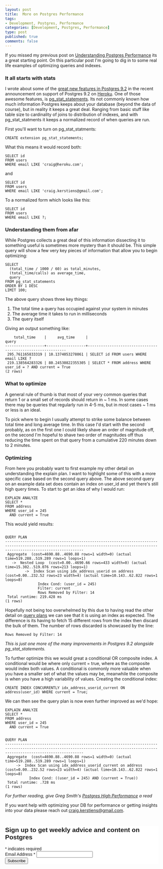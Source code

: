```yaml
--- 
layout: post
title:  More on Postgres Performance
tags: 
- Development, Postgres, Performance
categories: [Development, Postgres, Performance]
type: post
published: true
comments: false
---
```


If you missed my previous post on [Understanding Postgres Performance](/2012/10/01/understanding-postgres-performance/) its a great starting point. On this particular post I'm going to dig in to some real life examples of optimizing queries and indexes. 

### It all starts with stats

I wrote about some of the [great new features in Postgres 9.2](https://postgres.heroku.com/blog/past/2012/12/6/postgres_92_now_available/) in the recent announcement on support of Postgres 9.2 on [Heroku](https://www.heroku.com). One of those awesome features, is [pg\_stat\_statements](http://www.postgresql.org/docs/9.2/static/pgstatstatements.html). Its not commonly known how much information Postgres keeps about your database (beyond the data of course), but in reality it keeps a great deal. Ranging from basic stuff like table size to cardinality of joins to distribution of indexes, and with pg\_stat\_statments it keeps a normalized record of when queries are run. 

<!-- more -->

First you'll want to turn on pg\_stat\_statments:

    CREATE extension pg_stat_statements;

What this means it would record both:

    SELECT id 
    FROM users
    WHERE email LIKE 'craig@heroku.com';

and 

    SELECT id 
    FROM users
    WHERE email LIKE 'craig.kerstiens@gmail.com';

To a normalized form which looks like this:

    SELECT id 
    FROM users
    WHERE email LIKE ?;

### Understanding them from afar

While Postgres collects a great deal of this information dissecting it to something useful is sometimes more mystery than it should be. This simple query will show a few very key pieces of information that allow you to begin optimizing:

    SELECT 
      (total_time / 1000 / 60) as total_minutes, 
      (total_time/calls) as average_time, 
      query 
    FROM pg_stat_statements 
    ORDER BY 1 DESC 
    LIMIT 100;

The above query shows three key things:

1. The total time a query has occupied against your system in minutes
2. The average time it takes to run in milliseconds
3. The query itself

Giving an output something like:

        total_time    |     avg_time     |                                                                                                                                                              query
	------------------+------------------+------------------------------------------------------------
	 295.761165833319 | 10.1374053278061 | SELECT id FROM users WHERE email LIKE ?
	 219.138564283326 | 80.24530822355305 | SELECT * FROM address WHERE user_id = ? AND current = True
	(2 rows)

### What to optimize

A general rule of thumb is that most of your very common queries that return 1 or a small set of records should return in ~ 1 ms. In some cases there may be queries that regularly run in 4-5 ms, but in most cases ~ 1 ms or less is an ideal. 

To pick where to begin I usually attempt to strike some balance between total time and long average time. In this case I'd start with the second probably, as on the first one I could likely shave an order of magnitude off, on the second I'm hopeful to shave two order of magnitudes off thus reducing the time spent on that query from a cumulative 220 minutes down to 2 minutes. 

### Optimizing

From here you probably want to first example my other detail on understanding the explain plan. I want to highlight some of this with a more specific case based on the second query above. The above second query on an example data set does contain an index on user\_id and yet there's still high query times. To start to get an idea of why I would run:

    EXPLAIN ANALYZE
    SELECT * 
    FROM address 
    WHERE user_id = 245 
      AND current = True

This would yield results:

                                                                                       QUERY PLAN
	--------------------------------------------------------------------------------------------------------------------------------------------------------------------------------
	 Aggregate  (cost=4690.88..4690.88 rows=1 width=0) (actual time=519.288..519.289 rows=1 loops=1)
	   ->  Nested Loop  (cost=0.00..4690.66 rows=433 width=0) (actual time=15.302..519.076 rows=213 loops=1)
	         ->  Index Scan using idx_address_userid on address  (cost=0.00..232.52 rows=23 width=4) (actual time=10.143..62.822 rows=1 loops=8)
	               Index Cond: (user_id = 245)
	               Filter: current
	               Rows Removed by Filter: 14
	 Total runtime: 219.428 ms
	(1 rows)

Hopefully not being too overwhelmed by this due to having read the other detail on [query plans](/2012/10/01/understanding-postgres-performance/) we can see that it is using an index as expected. The difference is its having to fetch 15 different rows from the index then discard the bulk of them. The number of rows discarded is showcased by the line:

    Rows Removed by Filter: 14

*This is just one more of the many improvements in Postgres 9.2 alongside pg\_stat\_statements.*

To further optimize this we would great a conditional OR composite index. A conditional would be where only current = true, where as the composite would index both values. A conditional is commonly more valuable when you have a smaller set of what the values may be, meanwhile the composite is when you have a high variability of values. Creating the conditional index:

    CREATE INDEX CONCURRENTLY idx_address_userid_current ON address(user_id) WHERE current = True;

We can then see the query plan is now even further improved as we'd hope:

    EXPLAIN ANALYZE
    SELECT * 
    FROM address 
    WHERE user_id = 245 
      AND current = True

                                                                                       QUERY PLAN
    --------------------------------------------------------------------------------------------------------------------------------------------------------------------------------
     Aggregate  (cost=4690.88..4690.88 rows=1 width=0) (actual time=519.288..519.289 rows=1 loops=1)
         ->  Index Scan using idx_address_userid_current on address  (cost=0.00..232.52 rows=23 width=4) (actual time=10.143..62.822 rows=1 loops=8)
               Index Cond: ((user_id = 245) AND (current = True))
     Total runtime: .728 ms
	(1 rows)
    
*For further reading, give Greg Smith's [Postgres High Performance](http://www.amazon.com/gp/product/184951030X/ref=as_li_qf_sp_asin_tl?ie=UTF8&tag=mypred-20&linkCode=as2&camp=1789&creative=9325&creativeASIN=184951030X) a read*

If you want help with optimizing your DB for performance or getting insights into your data please reach out [craig.kerstiens@gmail.com](mailto:craig.kerstiens@gmail.com).

<!-- Perfect Audience - why postgres - DO NOT MODIFY -->
<img src="http://ads.perfectaudience.com/seg?add=691030&t=2" width="1" height="1" border="0" />
<!-- End of Audience Pixel -->


<!-- Begin MailChimp Signup Form -->
<link href="//cdn-images.mailchimp.com/embedcode/classic-081711.css" rel="stylesheet" type="text/css">
<style type="text/css">
  #mc_embed_signup{background:#fff; clear:left; font:14px Helvetica,Arial,sans-serif; }
  /* Add your own MailChimp form style overrides in your site stylesheet or in this style block.
     We recommend moving this block and the preceding CSS link to the HEAD of your HTML file. */
</style>
<div id="mc_embed_signup">
<form action="http://craigkerstiens.us5.list-manage.com/subscribe/post?u=0bb2ad96ec10236507971efdc&amp;id=dacc2c6d9a" method="post" id="mc-embedded-subscribe-form" name="mc-embedded-subscribe-form" class="validate" target="_blank" novalidate>
  <h2>Sign up to get weekly advice and content on Postgres</h2>
<div class="indicates-required"><span class="asterisk">*</span> indicates required</div>
<div class="mc-field-group">
  <label for="mce-EMAIL">Email Address  <span class="asterisk">*</span>
</label>
  <input type="email" value="" name="EMAIL" class="required email" id="mce-EMAIL">
</div>
  <div id="mce-responses" class="clear">
    <div class="response" id="mce-error-response" style="display:none"></div>
    <div class="response" id="mce-success-response" style="display:none"></div>
  </div>    <!-- real people should not fill this in and expect good things - do not remove this or risk form bot signups-->
    <div style="position: absolute; left: -5000px;"><input type="text" name="b_0bb2ad96ec10236507971efdc_dacc2c6d9a" tabindex="-1" value=""></div>
    <div class="clear"><input type="submit" value="Subscribe" name="subscribe" id="mc-embedded-subscribe" class="button"></div>
</form>
</div>
<script type="text/javascript">
var fnames = new Array();var ftypes = new Array();fnames[0]='EMAIL';ftypes[0]='email';
try {
    var jqueryLoaded=jQuery;
    jqueryLoaded=true;
} catch(err) {
    var jqueryLoaded=false;
}
var head= document.getElementsByTagName('head')[0];
if (!jqueryLoaded) {
    var script = document.createElement('script');
    script.type = 'text/javascript';
    script.src = '//ajax.googleapis.com/ajax/libs/jquery/1.4.4/jquery.min.js';
    head.appendChild(script);
    if (script.readyState && script.onload!==null){
        script.onreadystatechange= function () {
              if (this.readyState == 'complete') mce_preload_check();
        }    
    }
}

var err_style = '';
try{
    err_style = mc_custom_error_style;
} catch(e){
    err_style = '#mc_embed_signup input.mce_inline_error{border-color:#6B0505;} #mc_embed_signup div.mce_inline_error{margin: 0 0 1em 0; padding: 5px 10px; background-color:#6B0505; font-weight: bold; z-index: 1; color:#fff;}';
}
var head= document.getElementsByTagName('head')[0];
var style= document.createElement('style');
style.type= 'text/css';
if (style.styleSheet) {
  style.styleSheet.cssText = err_style;
} else {
  style.appendChild(document.createTextNode(err_style));
}
head.appendChild(style);
setTimeout('mce_preload_check();', 250);

var mce_preload_checks = 0;
function mce_preload_check(){
    if (mce_preload_checks>40) return;
    mce_preload_checks++;
    try {
        var jqueryLoaded=jQuery;
    } catch(err) {
        setTimeout('mce_preload_check();', 250);
        return;
    }
    var script = document.createElement('script');
    script.type = 'text/javascript';
    script.src = 'http://downloads.mailchimp.com/js/jquery.form-n-validate.js';
    head.appendChild(script);
    try {
        var validatorLoaded=jQuery("#fake-form").validate({});
    } catch(err) {
        setTimeout('mce_preload_check();', 250);
        return;
    }
    mce_init_form();
}
function mce_init_form(){
    jQuery(document).ready( function($) {
      var options = { errorClass: 'mce_inline_error', errorElement: 'div', onkeyup: function(){}, onfocusout:function(){}, onblur:function(){}  };
      var mce_validator = $("#mc-embedded-subscribe-form").validate(options);
      $("#mc-embedded-subscribe-form").unbind('submit');//remove the validator so we can get into beforeSubmit on the ajaxform, which then calls the validator
      options = { url: 'http://craigkerstiens.us5.list-manage.com/subscribe/post-json?u=0bb2ad96ec10236507971efdc&id=dacc2c6d9a&c=?', type: 'GET', dataType: 'json', contentType: "application/json; charset=utf-8",
                    beforeSubmit: function(){
                        $('#mce_tmp_error_msg').remove();
                        $('.datefield','#mc_embed_signup').each(
                            function(){
                                var txt = 'filled';
                                var fields = new Array();
                                var i = 0;
                                $(':text', this).each(
                                    function(){
                                        fields[i] = this;
                                        i++;
                                    });
                                $(':hidden', this).each(
                                    function(){
                                        var bday = false;
                                        if (fields.length == 2){
                                            bday = true;
                                            fields[2] = {'value':1970};//trick birthdays into having years
                                        }
                                      if ( fields[0].value=='MM' && fields[1].value=='DD' && (fields[2].value=='YYYY' || (bday && fields[2].value==1970) ) ){
                                        this.value = '';
                      } else if ( fields[0].value=='' && fields[1].value=='' && (fields[2].value=='' || (bday && fields[2].value==1970) ) ){
                                        this.value = '';
                      } else {
                          if (/\[day\]/.test(fields[0].name)){
                                              this.value = fields[1].value+'/'+fields[0].value+'/'+fields[2].value;                         
                          } else {
                                              this.value = fields[0].value+'/'+fields[1].value+'/'+fields[2].value;
                                          }
                                      }
                                    });
                            });
                        $('.phonefield-us','#mc_embed_signup').each(
                            function(){
                                var fields = new Array();
                                var i = 0;
                                $(':text', this).each(
                                    function(){
                                        fields[i] = this;
                                        i++;
                                    });
                                $(':hidden', this).each(
                                    function(){
                                        if ( fields[0].value.length != 3 || fields[1].value.length!=3 || fields[2].value.length!=4 ){
                                        this.value = '';
                      } else {
                          this.value = 'filled';
                                      }
                                    });
                            });
                        return mce_validator.form();
                    }, 
                    success: mce_success_cb
                };
      $('#mc-embedded-subscribe-form').ajaxForm(options);
      
      
    });
}
function mce_success_cb(resp){
    $('#mce-success-response').hide();
    $('#mce-error-response').hide();
    if (resp.result=="success"){
        $('#mce-'+resp.result+'-response').show();
        $('#mce-'+resp.result+'-response').html(resp.msg);
        $('#mc-embedded-subscribe-form').each(function(){
            this.reset();
      });
    } else {
        var index = -1;
        var msg;
        try {
            var parts = resp.msg.split(' - ',2);
            if (parts[1]==undefined){
                msg = resp.msg;
            } else {
                i = parseInt(parts[0]);
                if (i.toString() == parts[0]){
                    index = parts[0];
                    msg = parts[1];
                } else {
                    index = -1;
                    msg = resp.msg;
                }
            }
        } catch(e){
            index = -1;
            msg = resp.msg;
        }
        try{
            if (index== -1){
                $('#mce-'+resp.result+'-response').show();
                $('#mce-'+resp.result+'-response').html(msg);            
            } else {
                err_id = 'mce_tmp_error_msg';
                html = '<div id="'+err_id+'" style="'+err_style+'"> '+msg+'</div>';
                
                var input_id = '#mc_embed_signup';
                var f = $(input_id);
                if (ftypes[index]=='address'){
                    input_id = '#mce-'+fnames[index]+'-addr1';
                    f = $(input_id).parent().parent().get(0);
                } else if (ftypes[index]=='date'){
                    input_id = '#mce-'+fnames[index]+'-month';
                    f = $(input_id).parent().parent().get(0);
                } else {
                    input_id = '#mce-'+fnames[index];
                    f = $().parent(input_id).get(0);
                }
                if (f){
                    $(f).append(html);
                    $(input_id).focus();
                } else {
                    $('#mce-'+resp.result+'-response').show();
                    $('#mce-'+resp.result+'-response').html(msg);
                }
            }
        } catch(e){
            $('#mce-'+resp.result+'-response').show();
            $('#mce-'+resp.result+'-response').html(msg);
        }
    }
}

</script>
<!--End mc_embed_signup-->